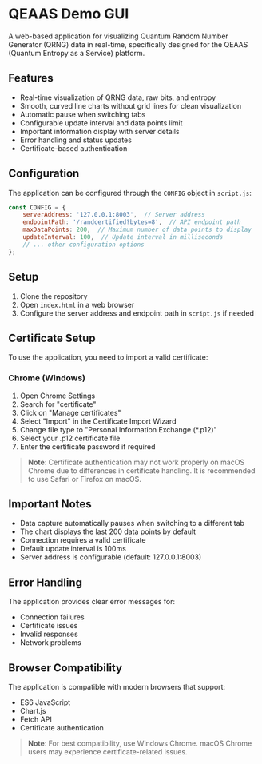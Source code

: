 # QEAAS Demo GUI

A web-based application for visualizing Quantum Random Number Generator (QRNG) data in real-time, specifically designed for the QEAAS (Quantum Entropy as a Service) platform.

## Features

- Real-time visualization of QRNG data, raw bits, and entropy
- Smooth, curved line charts without grid lines for clean visualization
- Automatic pause when switching tabs
- Configurable update interval and data points limit
- Important information display with server details
- Error handling and status updates
- Certificate-based authentication

## Configuration

The application can be configured through the `CONFIG` object in `script.js`:

```javascript
const CONFIG = {
    serverAddress: '127.0.0.1:8003',  // Server address
    endpointPath: '/randcertified?bytes=8',  // API endpoint path
    maxDataPoints: 200,  // Maximum number of data points to display
    updateInterval: 100,  // Update interval in milliseconds
    // ... other configuration options
};
```

## Setup

1. Clone the repository
2. Open `index.html` in a web browser
3. Configure the server address and endpoint path in `script.js` if needed

## Certificate Setup

To use the application, you need to import a valid certificate:

### Chrome (Windows)
1. Open Chrome Settings
2. Search for "certificate"
3. Click on "Manage certificates"
4. Select "Import" in the Certificate Import Wizard
5. Change file type to "Personal Information Exchange (*.p12)"
6. Select your .p12 certificate file
7. Enter the certificate password if required

> **Note**: Certificate authentication may not work properly on macOS Chrome due to differences in certificate handling. It is recommended to use Safari or Firefox on macOS.

## Important Notes

- Data capture automatically pauses when switching to a different tab
- The chart displays the last 200 data points by default
- Connection requires a valid certificate
- Default update interval is 100ms
- Server address is configurable (default: 127.0.0.1:8003)

## Error Handling

The application provides clear error messages for:
- Connection failures
- Certificate issues
- Invalid responses
- Network problems

## Browser Compatibility

The application is compatible with modern browsers that support:
- ES6 JavaScript
- Chart.js
- Fetch API
- Certificate authentication

> **Note**: For best compatibility, use Windows Chrome. macOS Chrome users may experience certificate-related issues.
